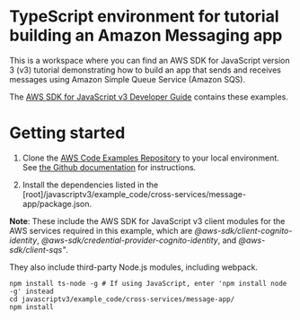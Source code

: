 # TypeScript environment for tutorial building an Amazon Messaging app
This is a workspace where you can find an AWS SDK for JavaScript version 3 (v3) tutorial demonstrating how to build an app 
that sends and receives messages using Amazon Simple Queue Service (Amazon SQS).

The [AWS SDK for JavaScript v3 Developer Guide](https://docs.aws.amazon.com/sdk-for-javascript/v3/developer-guide/messaging-app.html) contains these examples.

# Getting started

1. Clone the [AWS Code Examples Repository](https://github.com/awsdocs/aws-doc-sdk-examples) to your local environment. 
See [the Github documentation](https://docs.github.com/en/github/creating-cloning-and-archiving-repositories/cloning-a-repository) for 
instructions.

1. Install the dependencies listed in the [root]/javascriptv3/example_code/cross-services/message-app/package.json.

**Note**: These include the AWS SDK for JavaScript v3 client modules for the AWS services required in this example, 
which are *@aws-sdk/client-cognito-identity*,  *@aws-sdk/credential-provider-cognito-identity*, and *@aws-sdk/client-sqs"*.

They also include third-party Node.js modules, including webpack.
```
npm install ts-node -g # If using JavaScript, enter 'npm install node -g' instead
cd javascriptv3/example_code/cross-services/message-app/
npm install

